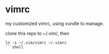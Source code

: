# vimrc
my customized vimrc, using vundle to manage.

clone this repo to ~/.vim/, then 
```
ln -s ~/.vim/vimrc ~/.vimrc
```shell

